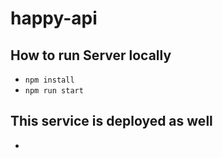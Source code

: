 # happy-api

## How to run Server locally
- `npm install`
- `npm run start`

## This service is deployed as well
- 
